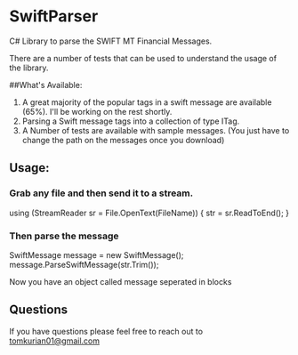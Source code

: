 # SwiftParser
C# Library to parse the SWIFT MT Financial Messages.

There are a number of tests that can be used to understand the usage of the library.

##What's Available:

1. A great majority of the popular tags in a swift message are available (65%). I'll be working on the rest shortly.
2. Parsing a Swift message tags into a collection of type ITag.
3. A Number of tests are available with sample messages. (You just have to change the path on the messages once you download)

## Usage:

### Grab any file and then send it to a stream.

using (StreamReader sr = File.OpenText(FileName))
{
  str = sr.ReadToEnd();
}

### Then parse the message

SwiftMessage message = new SwiftMessage();
message.ParseSwiftMessage(str.Trim());

Now you have an object called message seperated in blocks

## Questions

If you have questions please feel free to reach out to tomkurian01@gmail.com
